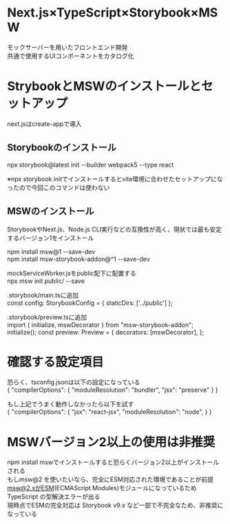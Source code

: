 # Next.js×TypeScript×Storybook×MSW
モックサーバーを用いたフロントエンド開発  
共通で使用するUIコンポーネントをカタログ化  

# StrybookとMSWのインストールとセットアップ  
next.jsはcreate-appで導入  

## Storybookのインストール  
npx storybook@latest init --builder webpack5 --type react  

※npx storybook initでインストールするとvite環境に合わせたセットアップになったので今回このコマンドは使わない  

## MSWのインストール  
StorybookやNext.js、Node.js CLI実行などの互換性が高く、現状では最も安定するバージョン1をインストール  

npm install msw@1 --save-dev  
npm install msw-storybook-addon@^1 --save-dev  

mockServiceWorker.jsをpublic配下に配置する  
npx msw init public/ --save  

.storybook/main.tsに追加  
const config: StorybookConfig = {
  staticDirs: ['../public']
};  

.storybook/preview.tsに追加  
import { initialize, mswDecorator } from "msw-storybook-addon";
initialize();
const preview: Preview = {
  decorators: [mswDecorator],
};  

# 確認する設定項目  
恐らく、tsconfig.jsonは以下の設定になっている  
{
  "compilerOptions": {
    "moduleResolution": "bundler",
    "jsx": "preserve"
  }
}

もし上記でうまく動作しなかったら以下を試す  
{
  "compilerOptions": {
    "jsx": "react-jsx",
    "moduleResolution": "node",
  }
}  

# MSWバージョン2以上の使用は非推奨    
npm install mswでインストールすると恐らくバージョン2以上がインストールされる  
もしmsw@2 を使いたいなら、完全にESM対応された環境であることが前提  
msw@2.xがESM(ECMAScript Modules)モジュールになっているためTypeScript の型解決エラーが出る  
現時点でESMの完全対応は Storybook v9.x など一部で不完全なため、非推奨になっている  
